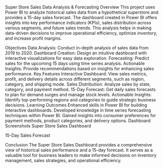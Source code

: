 Super Store Sales Data Analysis & Forecasting
Overview
This project uses Power BI to analyze historical sales data from a hypothetical superstore and provides a 15-day sales forecast. The dashboard created in Power BI offers insights into key performance indicators (KPIs), sales distribution across various segments, and future sales trends. This analysis helps in making data-driven decisions to improve operational efficiency, optimize inventory, and increase profit margins.

Objectives
Data Analysis: Conduct in-depth analysis of sales data from 2019 to 2020.
Dashboard Creation: Design an intuitive dashboard with interactive visualizations for easy data exploration.
Forecasting: Predict sales for the upcoming 15 days using time series analysis.
Actionable Insights: Provide recommendations based on insights for enhancing sales performance.
Key Features
Interactive Dashboard: View sales metrics, profit, and delivery details across different segments, such as region, category, and shipping mode.
Sales Distribution: Analyze sales by state, category, and payment method.
15-Day Forecast: Get daily sales forecasts to plan for demand surges and manage stock levels.
Actionable Insights: Identify top-performing regions and categories to guide strategic business decisions.
Learning Outcomes
Enhanced skills in Power BI for building interactive dashboards.
Developed knowledge in time series forecasting techniques within Power BI.
Gained insights into consumer preferences for payment methods, product categories, and delivery options.
Dashboard Screenshots
Super Store Sales Dashboard

15-Day Sales Forecast

Conclusion
The Super Store Sales Dashboard provides a comprehensive view of historical sales performance and a 15-day forecast. It serves as a valuable tool for business leaders to make informed decisions on inventory management, sales strategies, and operational efficiency.

